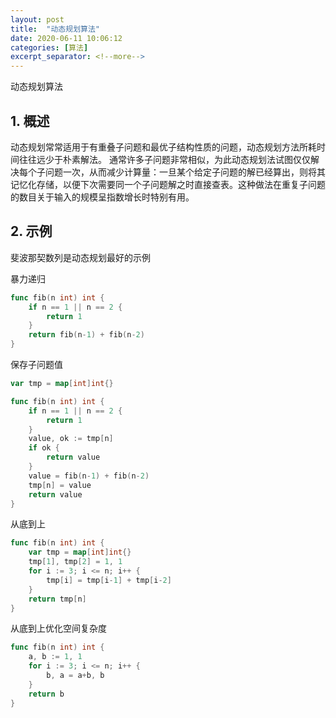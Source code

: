 ```yaml
---
layout: post
title:  "动态规划算法"
date: 2020-06-11 10:06:12
categories: [算法]
excerpt_separator: <!--more-->
---
```

动态规划算法
<!--more-->

## 1. 概述
动态规划常常适用于有重叠子问题和最优子结构性质的问题，动态规划方法所耗时间往往远少于朴素解法。
通常许多子问题非常相似，为此动态规划法试图仅仅解决每个子问题一次，从而减少计算量：一旦某个给定子问题的解已经算出，则将其记忆化存储，以便下次需要同一个子问题解之时直接查表。这种做法在重复子问题的数目关于输入的规模呈指数增长时特别有用。

## 2. 示例

斐波那契数列是动态规划最好的示例

暴力递归
```go
func fib(n int) int {
	if n == 1 || n == 2 {
		return 1
	}
	return fib(n-1) + fib(n-2)
}
```

保存子问题值
```go
var tmp = map[int]int{}

func fib(n int) int {
	if n == 1 || n == 2 {
		return 1
	}
	value, ok := tmp[n]
	if ok {
		return value
	}
	value = fib(n-1) + fib(n-2)
	tmp[n] = value
	return value
}
```

从底到上
```go
func fib(n int) int {
	var tmp = map[int]int{}
	tmp[1], tmp[2] = 1, 1
	for i := 3; i <= n; i++ {
		tmp[i] = tmp[i-1] + tmp[i-2]
	}
	return tmp[n]
}
```

从底到上优化空间复杂度
```go
func fib(n int) int {
	a, b := 1, 1
	for i := 3; i <= n; i++ {
		b, a = a+b, b
	}
	return b
}
```